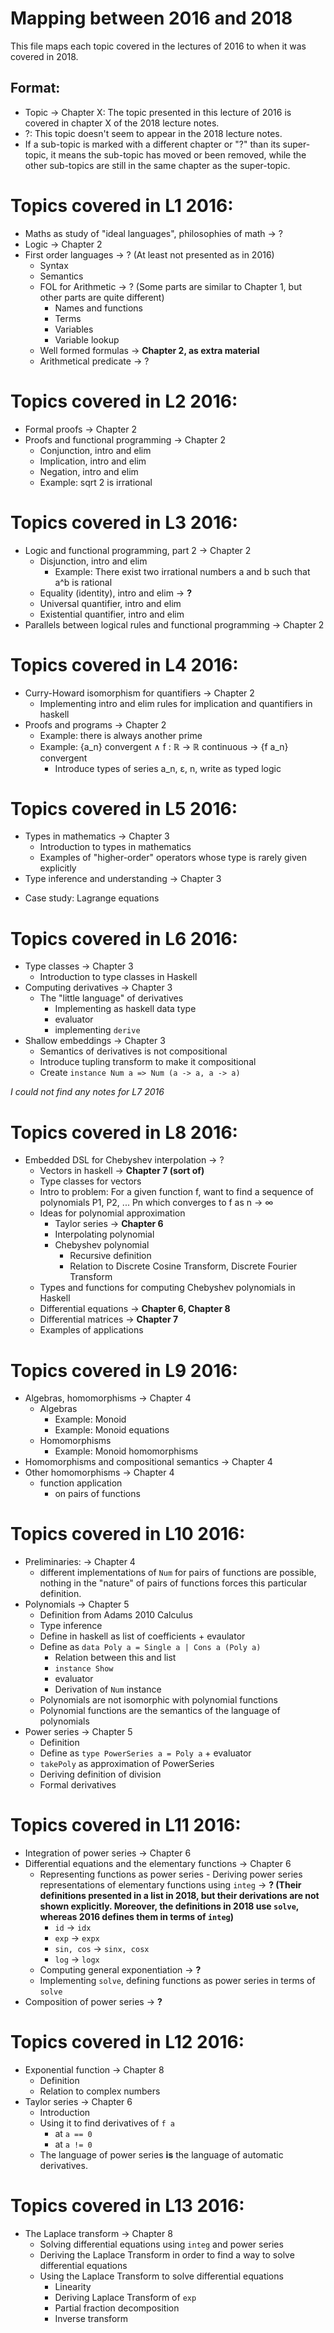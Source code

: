 # Mapping between 2016 and 2018

This file maps each topic covered in the lectures of 2016 to
when it was covered in 2018.

## Format:

* Topic &rarr; Chapter X: The topic presented in this lecture of 2016 is covered in
    chapter X of the 2018 lecture notes.
* ?: This topic doesn't seem to appear in the 2018 lecture notes.
* If a sub-topic is marked with a different chapter or "?" than its super-topic,
    it means the sub-topic has moved or been removed, while the other sub-topics
    are still in the same chapter as the super-topic.

# Topics covered in L1 2016:

* Maths as study of "ideal languages", philosophies of math &rarr; ?
* Logic &rarr; Chapter 2
* First order languages &rarr; ? (At least not presented as in 2016)
    - Syntax
    - Semantics
    - FOL for Arithmetic &rarr; ? (Some parts are similar to Chapter 1, but
        other parts are quite different)
        + Names and functions
        + Terms
        + Variables
        + Variable lookup
    - Well formed formulas &rarr; **Chapter 2, as extra material**
    - Arithmetical predicate &rarr; ?



# Topics covered in L2 2016:

* Formal proofs &rarr; Chapter 2
* Proofs and functional programming &rarr; Chapter 2
    - Conjunction, intro and elim
    - Implication, intro and elim
    - Negation, intro and elim
    - Example: sqrt 2 is irrational


# Topics covered in L3 2016:

* Logic and functional programming, part 2 &rarr; Chapter 2
    - Disjunction, intro and elim
        + Example: There exist two irrational numbers a and b such that a^b is rational
    - Equality (identity), intro and elim &rarr; **?**
    - Universal quantifier, intro and elim
    - Existential quantifier, intro and elim
* Parallels between logical rules and functional programming &rarr; Chapter 2

# Topics covered in L4 2016:

* Curry-Howard isomorphism for quantifiers &rarr; Chapter 2
    - Implementing intro and elim rules for implication and quantifiers in
        haskell
* Proofs and programs &rarr; Chapter 2
    - Example: there is always another prime
    - Example: {a_n} convergent ∧ f : ℝ → ℝ continuous → {f a_n} convergent
        - Introduce types of series a_n, ε, n, write as typed logic

# Topics covered in L5 2016:

* Types in mathematics &rarr; Chapter 3
    - Introduction to types in mathematics
    - Examples of "higher-order" operators whose type is rarely given explicitly
* Type inference and understanding &rarr; Chapter 3
 - Case study: Lagrange equations

# Topics covered in L6 2016:

* Type classes &rarr; Chapter 3
    - Introduction to type classes in Haskell
* Computing derivatives &rarr; Chapter 3
    - The "little language" of derivatives
        - Implementing as haskell data type
        - evaluator
        - implementing `derive`
* Shallow embeddings &rarr; Chapter 3
    - Semantics of derivatives is not compositional
    - Introduce tupling transform to make it compositional
    - Create `instance Num a => Num (a -> a, a -> a)`

*I could not find any notes for L7 2016*

# Topics covered in L8 2016:

* Embedded DSL for Chebyshev interpolation &rarr; ?
    - Vectors in haskell &rarr; **Chapter 7 (sort of)**
    - Type classes for vectors
    - Intro to problem: For a given function f, want to find a sequence of polynomials P1, P2, ... Pn
        which converges to f as n &rarr; &infin;
    - Ideas for polynomial approximation
        - Taylor series &rarr; **Chapter 6**
        - Interpolating polynomial
        - Chebyshev polynomial
            - Recursive definition
            - Relation to Discrete Cosine Transform, Discrete Fourier Transform
    - Types and functions for computing Chebyshev polynomials in Haskell
    - Differential equations &rarr; **Chapter 6, Chapter 8**
    - Differential matrices &rarr; **Chapter 7**
    - Examples of applications

# Topics covered in L9 2016:

* Algebras, homomorphisms &rarr; Chapter 4
    - Algebras
        - Example: Monoid
        - Example: Monoid equations
    - Homomorphisms
        - Example: Monoid homomorphisms
* Homomorphisms and compositional semantics &rarr; Chapter 4
* Other homomorphisms &rarr; Chapter 4
    - function application
        - on pairs of functions

# Topics covered in L10 2016:

* Preliminaries: &rarr; Chapter 4
    - different implementations of `Num` for pairs of functions are
        possible, nothing in the "nature" of pairs of functions forces this
        particular definition.
* Polynomials &rarr; Chapter 5
    - Definition from Adams 2010 Calculus
    - Type inference
    - Define in haskell as list of coefficients + evaulator
    - Define as `data Poly a = Single a | Cons a (Poly a)`
        - Relation between this and list
        - `instance Show`
        - evaluator
        - Derivation of `Num` instance
    - Polynomials are not isomorphic with polynomial functions
    - Polynomial functions are the semantics of the language of polynomials
* Power series &rarr; Chapter 5
    - Definition
    - Define as `type PowerSeries a = Poly a` + evaluator
    - `takePoly` as approximation of PowerSeries
    - Deriving definition of division
    - Formal derivatives

# Topics covered in L11 2016:

* Integration of power series &rarr; Chapter 6
* Differential equations and the elementary functions &rarr; Chapter 6
    - Representing functions as power series - Deriving power series
        representations of elementary functions using `integ` &rarr; **?  (Their
        definitions presented in a list in 2018, but their derivations are not
        shown explicitly. Moreover, the definitions in 2018 use `solve`, whereas
        2016 defines them in terms of `integ`)**
        - `id` &rarr; `idx`
        - `exp` &rarr; `expx`
        - `sin, cos` &rarr; `sinx, cosx`
        - `log` &rarr; `logx`
    - Computing general exponentiation &rarr; **?**
    - Implementing `solve`, defining functions as power series in terms of
        `solve`
* Composition of power series &rarr; **?**

# Topics covered in L12 2016:

* Exponential function &rarr; Chapter 8
    - Definition
    - Relation to complex numbers
* Taylor series &rarr; Chapter 6
    - Introduction
    - Using it to find derivatives of `f a`
        - at `a == 0`
        - at `a != 0`
    - The language of power series **is** the language of automatic derivatives.

# Topics covered in L13 2016:

* The Laplace transform &rarr; Chapter 8
    - Solving differential equations using `integ` and power series
    - Deriving the Laplace Transform in order to find a way to solve
        differential equations
    - Using the Laplace Transform to solve differential equations
        - Linearity
        - Deriving Laplace Transform of `exp`
        - Partial fraction decomposition
        - Inverse transform
